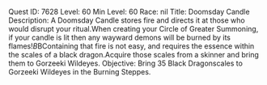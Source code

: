 Quest ID: 7628
Level: 60
Min Level: 60
Race: nil
Title: Doomsday Candle
Description: A Doomsday Candle stores fire and directs it at those who would disrupt your ritual.When creating your Circle of Greater Summoning, if your candle is lit then any wayward demons will be burned by its flames!$B$BContaining that fire is not easy, and requires the essence within the scales of a black dragon.Acquire those scales from a skinner and bring them to Gorzeeki Wildeyes.
Objective: Bring 35 Black Dragonscales to Gorzeeki Wildeyes in the Burning Steppes.
